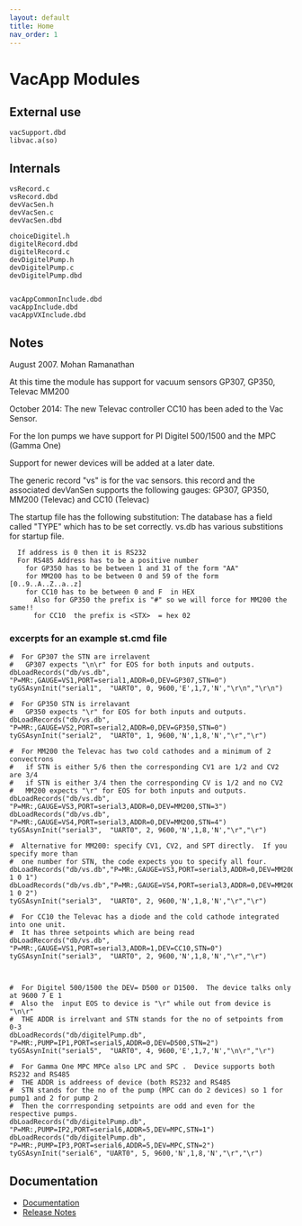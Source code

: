 ```yaml
---
layout: default
title: Home
nav_order: 1
---
```



# VacApp Modules

## External use

	vacSupport.dbd
	libvac.a(so)

## Internals

	vsRecord.c
	vsRecord.dbd
	devVacSen.h             
	devVacSen.c               
	devVacSen.dbd             

	choiceDigitel.h           
	digitelRecord.dbd         
	digitelRecord.c           
	devDigitelPump.h          
	devDigitelPump.c          
	devDigitelPump.dbd        


	vacAppCommonInclude.dbd  
	vacAppInclude.dbd
	vacAppVXInclude.dbd

## Notes

August 2007.   Mohan Ramanathan

At this time the module has support for vacuum sensors GP307, GP350, Televac MM200

October 2014:
The new Televac controller CC10 has been aded to the Vac Sensor.

For the Ion pumps we have support for PI Digitel 500/1500 and the MPC (Gamma One)

Support for newer devices will be added at a later date.

The generic record "vs" is for the vac sensors. this record and 
the associated devVanSen supports the following gauges:
	GP307,  GP350,  MM200 (Televac) and CC10 (Televac)
	
The startup file  has the following substitution:
The database has a field called "TYPE" which has to be set correctly. 
vs.db has various substitions for startup file.  
  
	  If address is 0 then it is RS232 
	  For RS485 Address has to be a positive number
		for GP350 has to be between 1 and 31 of the form "AA"
	 	for MM200 has to be between 0 and 59 of the form [0..9..A..Z..a..z]
		for CC10 has to be between 0 and F  in HEX
	      Also for GP350 the prefix is "#" so we will force for MM200 the same!!
	 	  for CC10  the prefix is <STX>  = hex 02

### excerpts for an example st.cmd file

	#  For GP307 the STN are irrelavent
	#   GP307 expects "\n\r" for EOS for both inputs and outputs.
	dbLoadRecords("db/vs.db", "P=MR:,GAUGE=VS1,PORT=serial1,ADDR=0,DEV=GP307,STN=0")
	tyGSAsynInit("serial1",  "UART0", 0, 9600,'E',1,7,'N',"\r\n","\r\n")  

	#  For GP350 STN is irrelavant
	#   GP350 expects "\r" for EOS for both inputs and outputs.
	dbLoadRecords("db/vs.db", "P=MR:,GAUGE=VS2,PORT=serial2,ADDR=0,DEV=GP350,STN=0")
	tyGSAsynInit("serial2",  "UART0", 1, 9600,'N',1,8,'N',"\r","\r")  

	#  For MM200 the Televac has two cold cathodes and a minimum of 2 convectrons
	#	if STN is either 5/6 then the corresponding CV1 are 1/2 and CV2 are 3/4
	#	if STN is either 3/4 then the corresponding CV is 1/2 and no CV2
	#   MM200 expects "\r" for EOS for both inputs and outputs.
	dbLoadRecords("db/vs.db", "P=MR:,GAUGE=VS3,PORT=serial3,ADDR=0,DEV=MM200,STN=3")
	dbLoadRecords("db/vs.db", "P=MR:,GAUGE=VS4,PORT=serial3,ADDR=0,DEV=MM200,STN=4")
	tyGSAsynInit("serial3",  "UART0", 2, 9600,'N',1,8,'N',"\r","\r")  

	#  Alternative for MM200: specify CV1, CV2, and SPT directly.  If you specify more than
	#  one number for STN, the code expects you to specify all four.
	dbLoadRecords("db/vs.db","P=MR:,GAUGE=VS3,PORT=serial3,ADDR=0,DEV=MM200,STN=3 1 0 1")
	dbLoadRecords("db/vs.db","P=MR:,GAUGE=VS4,PORT=serial3,ADDR=0,DEV=MM200,STN=5 1 0 2")
	tyGSAsynInit("serial3",  "UART0", 2, 9600,'N',1,8,'N',"\r","\r")  

	#  For CC10 the Televac has a diode and the cold cathode integrated into one unit.
	#  It has three setpoints which are being read
	dbLoadRecords("db/vs.db", "P=MR:,GAUGE=VS1,PORT=serial3,ADDR=1,DEV=CC10,STN=0")
	tyGSAsynInit("serial3",  "UART0", 2, 9600,'N',1,8,'N',"\r","\r")  



	#  For Digitel 500/1500 the DEV= D500 or D1500.  The device talks only at 9600 7 E 1
	#  Also the  input EOS to device is "\r" while out from device is "\n\r"
	#  THE ADDR is irrelvant and STN stands for the no of setpoints from 0-3
	dbLoadRecords("db/digitelPump.db", "P=MR:,PUMP=IP1,PORT=serial5,ADDR=0,DEV=D500,STN=2")
	tyGSAsynInit("serial5",  "UART0", 4, 9600,'E',1,7,'N',"\n\r","\r")  

	#  For Gamma One MPC MPCe also LPC and SPC .  Device supports both RS232 and RS485
	#  THE ADDR is addreess of device (both RS232 and RS485
	#  STN stands for the no of the pump (MPC can do 2 devices) so 1 for pump1 and 2 for pump 2
	#  Then the corrresponding setpoints are odd and even for the respective pumps.
	dbLoadRecords("db/digitelPump.db", "P=MR:,PUMP=IP2,PORT=serial6,ADDR=5,DEV=MPC,STN=1")
	dbLoadRecords("db/digitelPump.db", "P=MR:,PUMP=IP3,PORT=serial6,ADDR=5,DEV=MPC,STN=2")
	tyGSAsynInit("serial6", "UART0", 5, 9600,'N',1,8,'N',"\r","\r") 

## Documentation

* [Documentation](vacDoc.md)
* [Release Notes](vacReleaseNotes.md)

